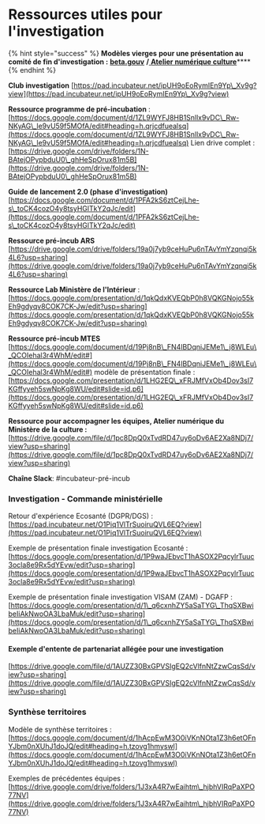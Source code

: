 # Ressources utiles pour l'investigation

{% hint style="success" %}
**Modèles vierges** **pour une présentation au comité de fin d'investigation :** [**beta.gouv**](https://docs.google.com/presentation/d/1GckBe4pJrmXxIOCDFVk-\_flMpd0m3iiO7eDsp89FPC8/edit#slide=id.g53cae8ed9a\_0\_110)  **/**[ **Atelier numérique culture**](https://drive.google.com/file/d/1pc8DpQ0xTvdRD47uy6oDv6AE2Xa8NDj7/view)****
{% endhint %}

**Club investigation** [https://pad.incubateur.net/ipUH9oEoRymIEn9Yp\_Xv9g?view](https://pad.incubateur.net/ipUH9oEoRymIEn9Yp\_Xv9g?view)

**Ressource programme de pré-incubation** : [https://docs.google.com/document/d/1ZL9WYFJ8HB1Snllx9vDC\_Rw-NKyAG\_le9vU59f5MOfA/edit#heading=h.qrjcdfuealsq](https://docs.google.com/document/d/1ZL9WYFJ8HB1Snllx9vDC\_Rw-NKyAG\_le9vU59f5MOfA/edit#heading=h.qrjcdfuealsq) Lien drive complet : [https://drive.google.com/drive/folders/1N-BAtejOPypbduU0\_ghHeSpOrux81m5B](https://drive.google.com/drive/folders/1N-BAtejOPypbduU0\_ghHeSpOrux81m5B)

**Guide de lancement 2.0 (phase d'investigation)** [https://docs.google.com/document/d/1PFA2kS6ztCejLhe-s\_toCK4cozO4y8tsyHGlTkY2qJc/edit](https://docs.google.com/document/d/1PFA2kS6ztCejLhe-s\_toCK4cozO4y8tsyHGlTkY2qJc/edit)

**Ressource pré-incub ARS** [https://drive.google.com/drive/folders/19a0j7yb9ceHuPu6nTAvYmYzqnqi5k4L6?usp=sharing](https://drive.google.com/drive/folders/19a0j7yb9ceHuPu6nTAvYmYzqnqi5k4L6?usp=sharing)

**Ressource Lab Ministère de l'Intérieur** : [https://docs.google.com/presentation/d/1qkQdxKVEQbP0h8VQKGNojo55kEh9gdyqv8COK7CK-Jw/edit?usp=sharing](https://docs.google.com/presentation/d/1qkQdxKVEQbP0h8VQKGNojo55kEh9gdyqv8COK7CK-Jw/edit?usp=sharing)

**Ressource pré-incub MTES** [https://docs.google.com/document/d/19Pj8nB\_FN4lBDqniJEMe1\_j8WLEu\_QCOIehal3r4WhM/edit#](https://docs.google.com/document/d/19Pj8nB\_FN4lBDqniJEMe1\_j8WLEu\_QCOIehal3r4WhM/edit#) modèle de présentation finale : [https://docs.google.com/presentation/d/1LHG2EQ\_xFRJMfVxOb4Dov3sI7KGffyyeh5swNpKg8WU/edit#slide=id.p6](https://docs.google.com/presentation/d/1LHG2EQ\_xFRJMfVxOb4Dov3sI7KGffyyeh5swNpKg8WU/edit#slide=id.p6)

**Ressource pour accompagner les équipes, Atelier numérique du Ministère de la culture :** [https://drive.google.com/file/d/1pc8DpQ0xTvdRD47uy6oDv6AE2Xa8NDj7/view?usp=sharing](https://drive.google.com/file/d/1pc8DpQ0xTvdRD47uy6oDv6AE2Xa8NDj7/view?usp=sharing)

**Chaîne Slack**: #incubateur-pré-incub

### Investigation - Commande ministérielle

Retour d'expérience Ecosanté (DGPR/DGS) : [https://pad.incubateur.net/O1Piq1VlTrSuoiruQVL6EQ?view](https://pad.incubateur.net/O1Piq1VlTrSuoiruQVL6EQ?view)

Exemple de présentation finale investigation Ecosanté : [https://docs.google.com/presentation/d/1P9waJEbvcT1hASOX2PqcylrTuuc3ocla8e9Rx5dYEvw/edit?usp=sharing](https://docs.google.com/presentation/d/1P9waJEbvcT1hASOX2PqcylrTuuc3ocla8e9Rx5dYEvw/edit?usp=sharing)

Exemple de présentation finale investigation VISAM (ZAM) - DGAFP : [https://docs.google.com/presentation/d/1\_q6cxnhZY5aSaTYG\_ThqSXBwibeIiAkNwoOA3LbaMuk/edit?usp=sharing](https://docs.google.com/presentation/d/1\_q6cxnhZY5aSaTYG\_ThqSXBwibeIiAkNwoOA3LbaMuk/edit?usp=sharing)

#### Exemple d'entente de partenariat allégée pour une investigation

[https://drive.google.com/file/d/1AUZZ30BxGPVSIgEQ2cVlfnNtZzwCqsSd/view?usp=sharing](https://drive.google.com/file/d/1AUZZ30BxGPVSIgEQ2cVlfnNtZzwCqsSd/view?usp=sharing)

### Synthèse territoires

Modèle de synthèse territoires : [https://docs.google.com/document/d/1hAcpEwM3O0iVKnNOta1Z3h6etOFnYJbm0nXUhJ1doJQ/edit#heading=h.tzovg1hmyswl](https://docs.google.com/document/d/1hAcpEwM3O0iVKnNOta1Z3h6etOFnYJbm0nXUhJ1doJQ/edit#heading=h.tzovg1hmyswl)

Exemples de précédentes équipes : [https://drive.google.com/drive/folders/1J3xA4R7wEaihtm\_hjbhVIRqPaXPO77NV](https://drive.google.com/drive/folders/1J3xA4R7wEaihtm\_hjbhVIRqPaXPO77NV)
